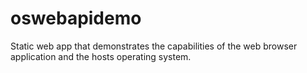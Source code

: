 # oswebapidemo
Static web app that demonstrates the capabilities of the web browser application and the hosts operating system.
